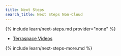 ```yaml
---
title: Next Steps
search_title: Next Steps Non-Cloud
---
```


{% include learn/next-steps.md provider="none" %}

* [Terraspace Videos](https://learn.boltops.com/courses/terraspace-fundamentals/lessons/terraspace-quick-start)

{% include learn/next-steps-more.md %}
